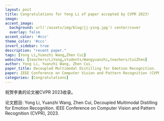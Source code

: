 ```yaml
---
layout: post
title: Congratulations for Yong Li of paper accepted by CVPR 2023!
image:
accent_image:
  background: url('/assets/img/blog/jj-ying.jpg') center/cover
  overlay: false
accent_color: '#ccc'
theme_color: '#ccc'
invert_sidebar: true
description: "recent paper."
tags: [Yong Li,Yuanzhi Wang,Zhen Cui]
websites: [teachers/LiYong,students/Wangyuanzhi,teachers/CuiZhen]
author: Yong Li, Yuanzhi Wang, Zhen Cui.
paper_title: Decoupled Multimodal Distilling for Emotion Recognition.
paper: IEEE Conference on Computer Vision and Pattern Recognition (CVPR), 2023.
categories: [Congratulations]
---
```


祝贺李勇的论文被CVPR 2023收录。

论文题目: Yong Li, Yuanzhi Wang, Zhen Cui, Decoupled Multimodal Distilling for Emotion Recognition. IEEE Conference on Computer Vision and Pattern Recognition (CVPR), 2023.
